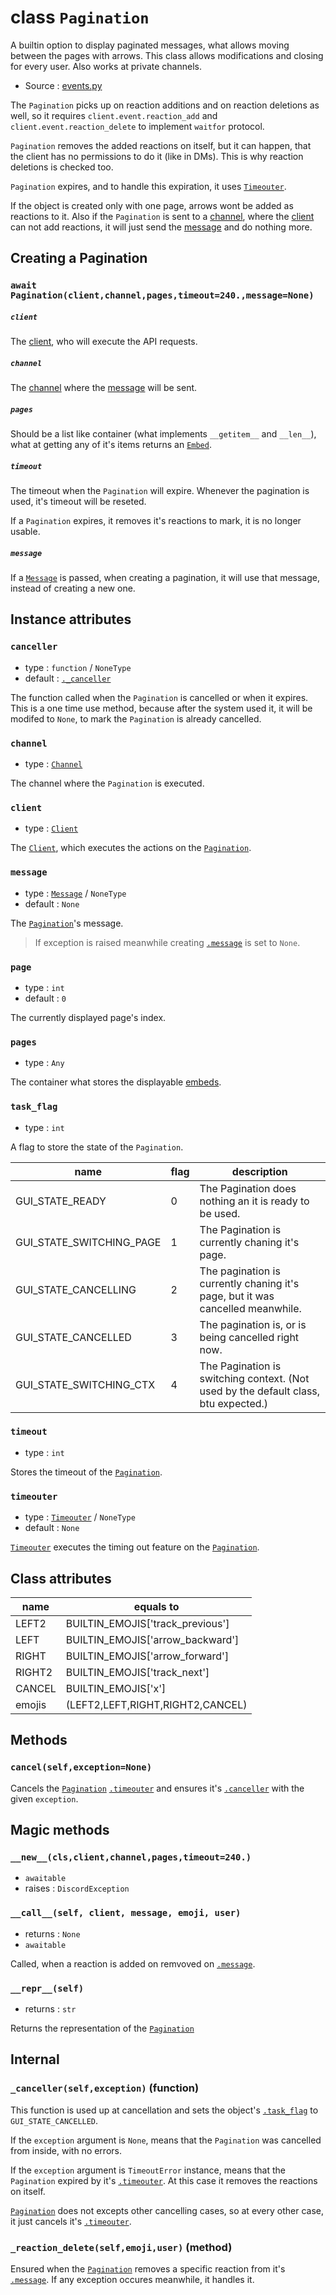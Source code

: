 # class `Pagination`

A builtin option to display paginated messages, what allows moving between the
pages with arrows. This class allows modifications and closing for every user.
Also works at private channels.

- Source : [events.py](https://github.com/HuyaneMatsu/hata/blob/master/hata/events.py)

The `Pagination` picks up on reaction additions and on reaction deletions
as well, so it requires `client.event.reaction_add` and
`client.event.reaction_delete` to implement `waitfor` protocol.

`Pagination` removes the added reactions on itself, but it can happen, that the
client has no permissions to do it (like in DMs). This is why reaction deletions
is checked too.

`Pagination` expires, and to handle this expiration, it uses 
[`Timeouter`](Timeouter.md).

If the object is created only with one page, arrows wont be added as reactions
to it. Also if the `Pagination` is sent to a [channel](CHANNEL_TYPES.md), where
the [client](Client.md) can not add reactions, it will just send the
[message](Message.md) and do nothing more.

## Creating a Pagination

### `await Pagination(client,channel,pages,timeout=240.,message=None)`

##### `client`

The [client](Client.md), who will execute the API requests.

##### `channel`

The [channel](CHANNEL_TYPES.md) where the [message](Message.md) will be sent.

##### `pages`

Should be a list like container (what implements `__getitem__` and `__len__`),
what at getting any of it's items returns an [`Embed`](Embed.md).

##### `timeout`

The timeout when the `Pagination` will expire. Whenever the pagination is used,
it's timeout will be reseted.

If a `Pagination` expires, it removes it's reactions to mark, it is no longer
usable.

##### `message`

If a [`Message`](Message.md) is passed, when creating a pagination, it will 
use that message, instead of creating a new one.


## Instance attributes

### `canceller`

- type : `function` / `NoneType`
- default : [`._canceller`](#_cancellerselfexception-function)

The function called when the `Pagination` is cancelled or when it expires.
This is a one time use method, because after the system used it, it will be
modifed to `None`, to mark the `Pagination` is already cancelled.

### `channel`

- type : [`Channel`](CHANNEL_TYPES.md)

The channel where the `Pagination` is executed.

### `client`

- type : [`Client`](Client.md)

The [`Client`](Client.md), which executes the actions on the
[`Pagination`](Pagination.md).

### `message`

- type : [`Message`](Message.md) / `NoneType`
- default : `None`

The [`Pagination`](Pagination.md)'s message.

> If exception is raised meanwhile creating [`.message`](#message-1) is set to
>`None`.

### `page`

- type : `int`
- default : `0`

The currently displayed page's index.

### `pages`

- type : `Any`

The container what stores the displayable [embeds](Embed.md).

### `task_flag`

- type : `int`

A flag to store the state of the `Pagination`.

| name                      | flag  | description                                                                           |
|---------------------------|-------|---------------------------------------------------------------------------------------|
| GUI_STATE_READY           | 0     | The Pagination does nothing an it is ready to be used.                                |
| GUI_STATE_SWITCHING_PAGE  | 1     | The Pagination is currently chaning it's page.                                        |
| GUI_STATE_CANCELLING      | 2     | The pagination is currently chaning it's page, but it was cancelled meanwhile.        |
| GUI_STATE_CANCELLED       | 3     | The pagination is, or is being cancelled right now.                                   |
| GUI_STATE_SWITCHING_CTX   | 4     | The Pagination is switching context. (Not used by the default class, btu expected.)   |

### `timeout`

- type : `int`

Stores the timeout of the [`Pagination`](Pagination.md).

### `timeouter`

- type : [`Timeouter`](Timeouter.md) / `NoneType`
- default : `None`

[`Timeouter`](Timeouter.md) executes the timing out feature on the
[`Pagination`](Pagination.md).

## Class attributes

| name      | equals to                         |
|-----------|-----------------------------------|
| LEFT2     | BUILTIN_EMOJIS['track_previous']  |
| LEFT      | BUILTIN_EMOJIS['arrow_backward']  |
| RIGHT     | BUILTIN_EMOJIS['arrow_forward']   |
| RIGHT2    | BUILTIN_EMOJIS['track_next']      |
| CANCEL    | BUILTIN_EMOJIS['x']               |
| emojis    | (LEFT2,LEFT,RIGHT,RIGHT2,CANCEL)  |

## Methods

### `cancel(self,exception=None)`

Cancels the [`Pagination`](Pagination.md) [`.timeouter`](#timeouter) and
ensures it's [`.canceller`](#canceller) with the given `exception`.

## Magic methods

### `__new__(cls,client,channel,pages,timeout=240.)`

- `awaitable`
- raises : `DiscordException`

### `__call__(self, client, message, emoji, user)`

- returns : `None`
- `awaitable`

Called, when a reaction is added on remvoved on [`.message`](#message-1).

### `__repr__(self)`

- returns : `str`

Returns the representation of the [`Pagination`](Pagination.md)

## Internal

### `_canceller(self,exception)` (function)

This function is used up at cancellation and sets the object's
[`.task_flag`](#task_flag) to `GUI_STATE_CANCELLED`.

If the `exception` argument is `None`, means that the `Pagination` was
cancelled from inside, with no errors.

If the `exception` argument is `TimeoutError` instance, means that the
`Pagination` expired by it's [`.timeouter`](#timeouter). At this case it
removes the reactions on itself.

[`Pagination`](Pagination.md) does not excepts other cancelling cases, so at
every other case, it just cancels it's [`.timeouter`](#timeouter).

### `_reaction_delete(self,emoji,user)` (method)

Ensured when the [`Pagination`](Pagination.md) removes a specific reaction
from it's [`.message`](#message-1). If any exception occures meanwhile, it
handles it.
